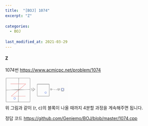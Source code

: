 ```yaml
---
title:  "[BOJ] 1074"
excerpt: "Z"

categories:
  - BOJ

last_modified_at: 2021-03-29
---
```


#### Z

1074번 <https://www.acmicpc.net/problem/1074>

<img src = "/assets/images/boj/1074.jpg" width = "40%" height = "40%"><br>
위 그림과 같이 (r, c)의 블록이 나올 때까지 4분할 과정을 계속해주면 됩니다.

정답 코드 <https://github.com/Geniemo/BOJ/blob/master/1074.cpp>